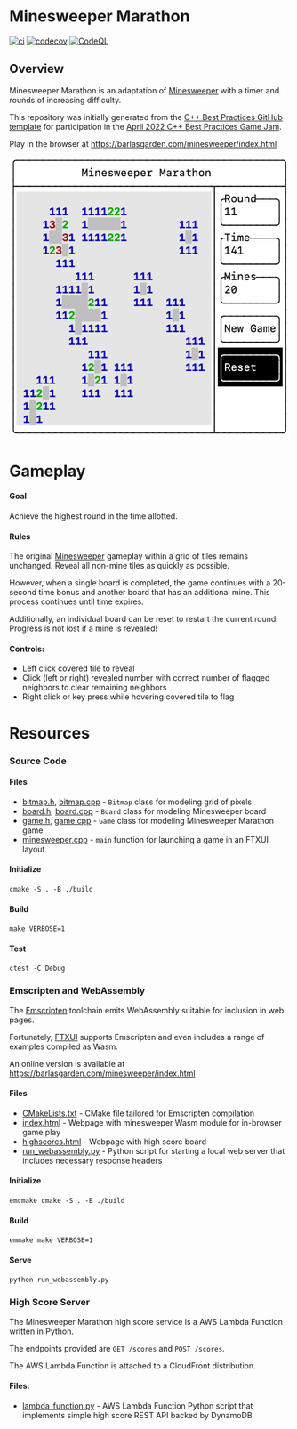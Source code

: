 # Minesweeper Marathon

[![ci](https://github.com/ebarlas/minesweeper_ftxui/actions/workflows/ci.yml/badge.svg)](https://github.com/ebarlas/minesweeper_ftxui/actions/workflows/ci.yml)
[![codecov](https://codecov.io/gh/ebarlas/minesweeper_ftxui/branch/main/graph/badge.svg)](https://codecov.io/gh/ebarlas/minesweeper_ftxui)
[![CodeQL](https://github.com/ebarlas/minesweeper_ftxui/actions/workflows/codeql-analysis.yml/badge.svg)](https://github.com/ebarlas/minesweeper_ftxui/actions/workflows/codeql-analysis.yml)

## Overview
Minesweeper Marathon is an adaptation of [Minesweeper](https://en.wikipedia.org/wiki/Microsoft_Minesweeper)
with a timer and rounds of increasing difficulty.

This repository was initially generated from the [C++ Best Practices GitHub template](https://github.com/cpp-best-practices/ftxui_template) 
for participation in the [April 2022 C++ Best Practices Game Jam](https://github.com/cpp-best-practices/game_jam/tree/main/Jam1_April_2022).

Play in the browser at https://barlasgarden.com/minesweeper/index.html

![Screenshot](screenshot.png)

# Gameplay

#### Goal
Achieve the highest round in the time allotted.

#### Rules
The original [Minesweeper](https://en.wikipedia.org/wiki/Microsoft_Minesweeper) gameplay 
within a grid of tiles remains unchanged. Reveal all non-mine tiles as quickly
as possible. 

However, when a single board is completed, the game continues with a 20-second time bonus and
another board that has an additional mine. This process continues until time expires.

Additionally, an individual board can be reset to restart the current round. Progress is
not lost if a mine is revealed!

#### Controls:

* Left click covered tile to reveal
* Click (left or right) revealed number with correct number of flagged neighbors to clear remaining neighbors
* Right click or key press while hovering covered tile to flag

# Resources

### Source Code

#### Files

* [bitmap.h](src/bitmap.h), [bitmap.cpp](src/bitmap.cpp) - `Bitmap` class for modeling grid of pixels
* [board.h](src/board.h), [board.cpp](src/board.cpp) - `Board` class for modeling Minesweeper board
* [game.h](src/game.h), [game.cpp](src/game.cpp) - `Game` class for modeling Minesweeper Marathon game
* [minesweeper.cpp](src/minesweeper.cpp) - `main` function for launching a game in an FTXUI layout

#### Initialize
```
cmake -S . -B ./build
```

#### Build
```
make VERBOSE=1
```

#### Test
```
ctest -C Debug
```

### Emscripten and WebAssembly

The [Emscripten](https://emscripten.org/) toolchain emits WebAssembly suitable for inclusion in web pages.

Fortunately, [FTXUI](https://github.com/ArthurSonzogni/FTXUI/) supports Emscripten and even includes a range of examples compiled as Wasm.

An online version is available at https://barlasgarden.com/minesweeper/index.html

#### Files

* [CMakeLists.txt](emscripten/CMakeLists.txt) - CMake file tailored for Emscripten compilation
* [index.html](emscripten/index.html) - Webpage with minesweeper Wasm module for in-browser game play
* [highscores.html](emscripten/highscores.html) - Webpage with high score board
* [run_webassembly.py](emscripten/run_webassembly.py) - Python script for starting a local web server that includes necessary response headers

#### Initialize
```
emcmake cmake -S . -B ./build
```

#### Build
```
emmake make VERBOSE=1
```

#### Serve
```
python run_webassembly.py
```

### High Score Server

The Minesweeper Marathon high score service is a AWS Lambda Function written in Python.

The endpoints provided are `GET /scores` and `POST /scores`.

The AWS Lambda Function is attached to a CloudFront distribution.

#### Files:

* [lambda_function.py](server/lambda_function.py) - AWS Lambda Function Python script that implements simple high score REST API backed by DynamoDB